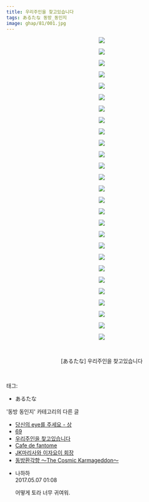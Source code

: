 ```yaml
---
title: 우리주인을 찾고있습니다
tags: あるたな 동방_동인지
image: ghap/81/001.jpg
---
```

<div class="article">
<p style="text-align: center; clear: none; float: none;"><img src="{{ site.nasurl }}/ghap/81/001.jpg"/></p>
<p style="text-align: center; clear: none; float: none;"><img src="{{ site.nasurl }}/ghap/81/002.jpg"/></p>
<p style="text-align: center; clear: none; float: none;"><img src="{{ site.nasurl }}/ghap/81/003.jpg"/></p>
<p style="text-align: center; clear: none; float: none;"><img src="{{ site.nasurl }}/ghap/81/004.jpg"/></p>
<p style="text-align: center; clear: none; float: none;"><img src="{{ site.nasurl }}/ghap/81/005.jpg"/></p>
<p style="text-align: center; clear: none; float: none;"><img src="{{ site.nasurl }}/ghap/81/006.jpg"/></p>
<p style="text-align: center; clear: none; float: none;"><img src="{{ site.nasurl }}/ghap/81/007.jpg"/></p>
<p style="text-align: center; clear: none; float: none;"><img src="{{ site.nasurl }}/ghap/81/008.jpg"/></p>
<p style="text-align: center; clear: none; float: none;"><img src="{{ site.nasurl }}/ghap/81/009.jpg"/></p>
<p style="text-align: center; clear: none; float: none;"><img src="{{ site.nasurl }}/ghap/81/010.jpg"/></p>
<p style="text-align: center; clear: none; float: none;"><img src="{{ site.nasurl }}/ghap/81/011.jpg"/></p>
<p style="text-align: center; clear: none; float: none;"><img src="{{ site.nasurl }}/ghap/81/012.jpg"/></p>
<p style="text-align: center; clear: none; float: none;"><img src="{{ site.nasurl }}/ghap/81/013.jpg"/></p>
<p style="text-align: center; clear: none; float: none;"><img src="{{ site.nasurl }}/ghap/81/014.jpg"/></p>
<p style="text-align: center; clear: none; float: none;"><img src="{{ site.nasurl }}/ghap/81/015.jpg"/></p>
<p style="text-align: center; clear: none; float: none;"><img src="{{ site.nasurl }}/ghap/81/016.jpg"/></p>
<p style="text-align: center; clear: none; float: none;"><img src="{{ site.nasurl }}/ghap/81/017.jpg"/></p>
<p style="text-align: center; clear: none; float: none;"><img src="{{ site.nasurl }}/ghap/81/018.jpg"/></p>
<p style="text-align: center; clear: none; float: none;"><img src="{{ site.nasurl }}/ghap/81/019.jpg"/></p>
<p style="text-align: center; clear: none; float: none;"><img src="{{ site.nasurl }}/ghap/81/020.jpg"/></p>
<p style="text-align: center; clear: none; float: none;"><img src="{{ site.nasurl }}/ghap/81/021.jpg"/></p>
<p style="text-align: center; clear: none; float: none;"><img src="{{ site.nasurl }}/ghap/81/022.jpg"/></p>
<p style="text-align: center; clear: none; float: none;"><img src="{{ site.nasurl }}/ghap/81/023.jpg"/></p>
<p style="text-align: center; clear: none; float: none;"><img src="{{ site.nasurl }}/ghap/81/024.jpg"/></p>
<p style="text-align: center; clear: none; float: none;"><img src="{{ site.nasurl }}/ghap/81/025.jpg"/></p>
<p style="text-align: center; clear: none; float: none;"><img src="{{ site.nasurl }}/ghap/81/026.jpg"/></p>
<p style="text-align: center; clear: none; float: none;"><img src="{{ site.nasurl }}/ghap/81/027.jpg"/></p>
<p style="text-align: center; clear: none; float: none;"><br/></p>
<p style="text-align: center; clear: none; float: none;">[あるたな] 우리주인을 찾고있습니다</p>
<p><br/></p>
</div><div class="tagTrail">
<p>태그: </p>
<ul>
<li>あるたな</li>
</ul>
</div><div class="another">
<p>'동방 동인지' 카테고리의 다른 글</p>
<ul>
<li><a href="/2016-06-16-ghap_83">당신의 eye를 주세요 - 상</a></li>
<li><a href="/2016-06-16-ghap_82">69</a></li>
<li><a href="/2016-06-16-ghap_81">우리주인을 찾고있습니다</a></li>
<li><a href="/2016-06-16-ghap_80">Cafe de fantome</a></li>
<li><a href="/2016-06-16-ghap_79">JK마리사와 이자요이 회장</a></li>
<li><a href="/2016-06-16-ghap_77">동방환각향 ～The Cosmic Karmageddon～</a></li>
</ul>
</div><div class="cb_module cb_fluid">
<div class="cb_wrt cb_profile">
<div class="comment">
<ul>
<li class="cb_thumb_off" id="comment14982420">
<div class="cb_comment_area">
<div class="cb_info_area">
<div class="cb_section">
<span class="cb_nick_name">나하하</span>
</div>
<div class="cb_section">
<span class="cb_date">2017.05.07 01:08 </span>
</div>
</div>
<div class="cb_dsc_comment">
<p class="cb_dsc">
											어떻게 토라 너무 귀여워.
										</p>
</div>
</div></li>
</ul>
</div>
</div><!-- commentList close -->
</div>